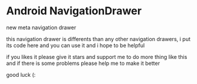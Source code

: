 # Android NavigationDrawer
new meta navigation drawer


this navigation drawer is differents than any other navigation drawers,
i put its code here and you can use it and i hope to be helpful

if you likes it please give it stars and support me to do more thing like this 
and if there is some problems please help me to make it better 

good luck (:


